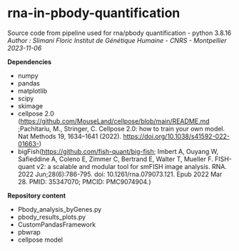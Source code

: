 # rna-in-pbody-quantification
Source code from pipeline used for rna/pbody quantification - python 3.8.16
*Author : Slimani Floric Institut de Génétique Humaine - CNRS - Montpellier*
*2023-11-06*



**Dependencies**

- numpy  
- pandas  
- matplotlib  
- scipy  
- skimage  
- cellpose 2.0 (https://github.com/MouseLand/cellpose/blob/main/README.md ;Pachitariu, M., Stringer, C. Cellpose 2.0: how to train your own model. Nat Methods 19, 1634–1641 (2022). https://doi.org/10.1038/s41592-022-01663-)  
- bigFish(https://github.com/fish-quant/big-fish; Imbert A, Ouyang W, Safieddine A, Coleno E, Zimmer C, Bertrand E, Walter T, Mueller F. FISH-quant v2: a scalable and modular tool for smFISH image analysis. RNA. 2022 Jun;28(6):786-795. doi: 10.1261/rna.079073.121. Epub 2022 Mar 28. PMID: 35347070; PMCID: PMC9074904.)


 **Repository content**

 - Pbody_analysis_byGenes.py
 - pbody_results_plots.py
 - CustomPandasFramework
 - pbwrap
 - cellpose model
